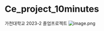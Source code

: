 # Ce_project_10minutes

가천대학교 2023-2 졸업프로젝트
![image.png](https://prod-files-secure.s3.us-west-2.amazonaws.com/0169b156-a8cc-4617-8806-001ec25f4ed4/56355e1c-797a-4713-b870-20da3fe0d74d/image.png)

